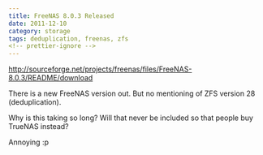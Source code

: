 ```yaml
---
title: FreeNAS 8.0.3 Released
date: 2011-12-10
category: storage
tags: deduplication, freenas, zfs
<!-- prettier-ignore -->
---
```


<http://sourceforge.net/projects/freenas/files/FreeNAS-8.0.3/README/download>

There is a new FreeNAS version out. But no mentioning of ZFS version 28 (deduplication).

Why is this taking so long? Will that never be included so that people buy TrueNAS instead?

Annoying :p
